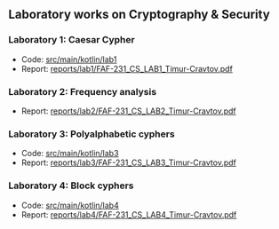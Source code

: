 ## Laboratory works on Cryptography & Security

### Laboratory 1: Caesar Cypher

- Code: [src/main/kotlin/lab1](src/main/kotlin/lab1)
- Report: [reports/lab1/FAF-231_CS_LAB1_Timur-Cravtov.pdf](reports/lab1/FAF-231_CS_LAB1_Timur-Cravtov.pdf)

### Laboratory 2: Frequency analysis

- Report: [reports/lab2/FAF-231_CS_LAB2_Timur-Cravtov.pdf](reports/lab2/FAF-231_CS_LAB1_Timur-Cravtov.pdf)

### Laboratory 3: Polyalphabetic cyphers

- Code: [src/main/kotlin/lab3](src/main/kotlin/lab3)
- Report: [reports/lab3/FAF-231_CS_LAB3_Timur-Cravtov.pdf](reports/lab2/FAF-231_CS_LAB1_Timur-Cravtov.pdf)

### Laboratory 4: Block cyphers

- Code: [src/main/kotlin/lab4](src/main/kotlin/lab4)
- Report: [reports/lab4/FAF-231_CS_LAB4_Timur-Cravtov.pdf](reports/lab2/FAF-231_CS_LAB1_Timur-Cravtov.pdf)

